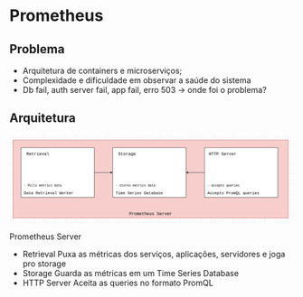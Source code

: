 # Prometheus

## Problema
- Arquitetura de containers e microserviços;
- Complexidade e dificuldade em observar a saúde do sistema
- Db fail, auth server fail, app fail, erro 503 -> onde foi o problema?

## Arquitetura
![Arch](./prometheus-server.png)

Prometheus Server
- Retrieval
Puxa as métricas dos serviços, aplicações, servidores e joga pro storage
- Storage
Guarda as métricas em um Time Series Database
- HTTP Server
Aceita as queries no formato PromQL